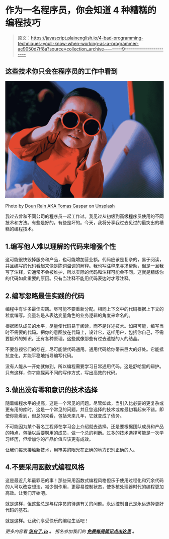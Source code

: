 # 作为一名程序员，你会知道 4 种糟糕的编程技巧

> 原文：<https://javascript.plainenglish.io/4-bad-programming-techniques-youll-know-when-working-as-a-programmer-ae9050d7ff8a?source=collection_archive---------9----------------------->

## 这些技术你只会在程序员的工作中看到

![](img/2c1eb90cd05ebf4133b9b50dcfdef36e.png)

Photo by [Doun Rain AKA Tomas Gaspar](https://unsplash.com/@fotomas?utm_source=medium&utm_medium=referral) on [Unsplash](https://unsplash.com?utm_source=medium&utm_medium=referral)

我过去曾和不同公司的程序员一起工作过。我见过从初级到高级程序员使用的不同技术和方法。有些是好的，有些是坏的。今天，我将分享我过去见过的最突出的糟糕的编程技术。

## 1.编写他人难以理解的代码来增强个性

这可能很快毁掉服务和产品，也可能增加营业额。代码应该是复杂的，易于阅读，并且编写的代码看起来像是陈词滥调的解释。我也写注释来寻求帮助，但是一旦我写了注释，它通常不会被维护，所以实际的代码和注释可能会不同。这就是精炼你的代码如此重要的原因。只有当注释不能用代码表达时才写注释。

## 2.编写忽略最佳实践的代码

编程中有许多最佳实践。尽可能不要重新分配。相同上下文中的代码根据上下文的粒度编写。变量名是从表达变量角色的业务逻辑的角度来命名的。

根据团队成员的水平，尽量使代码易于阅读，而不是详述技术。如果可能，编写当时不需要的代码。把你的意图放在代码上，设计它，这样用户，包括你自己，不需要额外的知识。还有各种原理。这些就像那些有过去遗憾的人的结晶。

不要忽视它们的存在，尽可能使代码通用。通用代码给你带来巨大的好处。它能抵抗变化，并能平稳地指导编写代码。

没有人能从一开始就做到，所以编程需要学习日常通用代码。这是舒哈里的辩护。只有这样，你才能探索不同的写作方式，写出高效的代码。

## 3.做出没有零和意识的技术选择

随着编程水平的提高，这是一个常见的问题。尽管如此，当引入比必要的更复杂或更有用的库时，这是一个常见的问题，并且您选择的技术或库最初看起来不错。即使你能看到，但总的来看，包括未来几年，它就变成了债务。

不可能因为某个著名工程师在学习会上介绍就去选择。还是要根据团队成员和产品的特点，包括以后要聘用的成员，做一个总的判断。过多的技术选择可能是一次学习经历，但增加你的产品价值应该更有成效。

让我们每天接触新技术，用审美的眼光在正确的地方识别正确的人。

## 4.不要采用函数式编程风格

这是最近几年最罪恶的事！那些采用函数式编程风格但乐于使用过程化和冗余代码的人可以改变想法，减少副作用，更容易控制状态，使多核处理器时代的编程更加高效。让我们开始吧。

就是这样，但这些总是与程序员的待遇有关的问题。永远控制自己是永远选择更好代码的基石。

就是这样。让我们享受快乐的编程生活吧！

*更多内容看* [***说白了. io***](http://plainenglish.io/) ***。*** *报名参加我们的* [***免费每周简讯点击这里***](http://newsletter.plainenglish.io/) ***。***